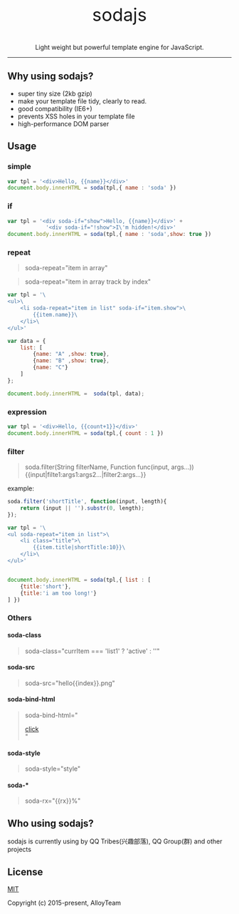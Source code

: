 <p align="center" style="font-size:40px;">
  sodajs
</p>
<p align="center">
Light weight but powerful template engine for JavaScript.
</p>

---
## Why using sodajs?
* super tiny size (2kb gzip)
* make your template file tidy, clearly to read.
* good compatibility (IE6+)
* prevents XSS holes in your template file
* high-performance DOM parser

## Usage

### simple

``` js
var tpl = '<div>Hello, {{name}}</div>'
document.body.innerHTML = soda(tpl,{ name : 'soda' })
```

### if

``` js
var tpl = '<div soda-if="show">Hello, {{name}}</div>' +
            '<div soda-if="!show">I\'m hidden!</div>'
document.body.innerHTML = soda(tpl,{ name : 'soda',show: true })
```

### repeat

> soda-repeat="item in array"

> soda-repeat="item in array track by index"

``` js
var tpl = '\
<ul>\
    <li soda-repeat="item in list" soda-if="item.show">\
        {{item.name}}\
    </li>\
</ul>'

var data = {
    list: [
        {name: "A" ,show: true},
        {name: "B" ,show: true},
        {name: "C"}
    ]
};

document.body.innerHTML =  soda(tpl, data);
```

### expression

``` js
var tpl = '<div>Hello, {{count+1}}</div>'
document.body.innerHTML = soda(tpl,{ count : 1 })
```

### filter

> soda.filter(String filterName, Function func(input, args...))
> {{input|filte1:args1:args2...|filter2:args...}}

example: 

``` js
soda.filter('shortTitle', function(input, length){
    return (input || '').substr(0, length);
});

var tpl = '\
<ul soda-repeat="item in list">\
    <li class="title">\
        {{item.title|shortTitle:10}}\
    </li>\
</ul>'


document.body.innerHTML = soda(tpl,{ list : [
    {title:'short'},
    {title:'i am too long!'}
] })
```

### Others

#### soda-class
> soda-class="currItem === 'list1' ? 'active' : ''"

#### soda-src
> soda-src="hello{{index}}.png"

#### soda-bind-html
> soda-bind-html="<div><a href=pp>click</a></div>"

#### soda-style
> soda-style="style"

#### soda-*
> soda-rx="{{rx}}%"


## Who using sodajs?
sodajs is currently using by QQ Tribes(兴趣部落), QQ Group(群) and other projects

## License

[MIT](http://opensource.org/licenses/MIT)

Copyright (c) 2015-present, AlloyTeam